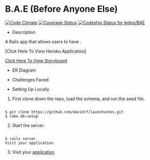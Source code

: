 # B.A.E (Before Anyone Else)

[![Code Climate](https://codeclimate.com/github/ledes/BAE/badges/gpa.svg)](https://codeclimate.com/github/ledes/BAE)
[![Coverage Status](https://coveralls.io/repos/ledes/BAE/badge.svg?branch=master&service=github)](https://coveralls.io/github/ledes/BAE?branch=master)
[ ![Codeship Status for ledes/BAE](https://codeship.com/projects/66a1d520-42b3-0133-a1f9-1eb5f82d52fc/status?branch=master)](https://codeship.com/projects/103829)

* Description

A Rails app that allows users to have .

[Click Here To View Heroku Application]

[Click Here To View Storyboard](https://trello.com/b/nSJUDmf7/bae)

* ER Diagram

* Challenges Faced

* Setting Up Locally

1. First clone down the repo, load the schema, and run the seed file.

```

$ git clone https://github.com/davidrf/launchvotes.git
$ rake db:setup

```

2. Start the server.

```

$ rails server
Visit your application.

```
3. Visit your [application](http://localhost:3000/)
